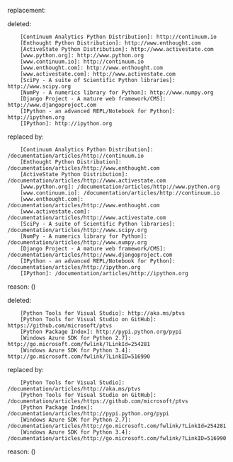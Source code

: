 replacement:

deleted:

		[Continuum Analytics Python Distribution]: http://continuum.io
		[Enthought Python Distribution]: http://www.enthought.com
		[ActiveState Python Distribution]: http://www.activestate.com
		[www.python.org]: http://www.python.org
		[www.continuum.io]: http://continuum.io
		[www.enthought.com]: http://www.enthought.com
		[www.activestate.com]: http://www.activestate.com
		[SciPy - A suite of Scientific Python libraries]: http://www.scipy.org
		[NumPy - A numerics library for Python]: http://www.numpy.org
		[Django Project - A mature web framework/CMS]: http://www.djangoproject.com
		[IPython - an advanced REPL/Notebook for Python]: http://ipython.org
		[IPython]: http://ipython.org

replaced by:

		[Continuum Analytics Python Distribution]: /documentation/articles/http://continuum.io
		[Enthought Python Distribution]: /documentation/articles/http://www.enthought.com
		[ActiveState Python Distribution]: /documentation/articles/http://www.activestate.com
		[www.python.org]: /documentation/articles/http://www.python.org
		[www.continuum.io]: /documentation/articles/http://continuum.io
		[www.enthought.com]: /documentation/articles/http://www.enthought.com
		[www.activestate.com]: /documentation/articles/http://www.activestate.com
		[SciPy - A suite of Scientific Python libraries]: /documentation/articles/http://www.scipy.org
		[NumPy - A numerics library for Python]: /documentation/articles/http://www.numpy.org
		[Django Project - A mature web framework/CMS]: /documentation/articles/http://www.djangoproject.com
		[IPython - an advanced REPL/Notebook for Python]: /documentation/articles/http://ipython.org
		[IPython]: /documentation/articles/http://ipython.org

reason: ()

deleted:

		[Python Tools for Visual Studio]: http://aka.ms/ptvs
		[Python Tools for Visual Studio on GitHub]: https://github.com/microsoft/ptvs
		[Python Package Index]: http://pypi.python.org/pypi
		[Windows Azure SDK for Python 2.7]: http://go.microsoft.com/fwlink/?LinkId=254281
		[Windows Azure SDK for Python 3.4]: http://go.microsoft.com/fwlink/?LinkID=516990

replaced by:

		[Python Tools for Visual Studio]: /documentation/articles/http://aka.ms/ptvs
		[Python Tools for Visual Studio on GitHub]: /documentation/articles/https://github.com/microsoft/ptvs
		[Python Package Index]: /documentation/articles/http://pypi.python.org/pypi
		[Windows Azure SDK for Python 2.7]: /documentation/articles/http://go.microsoft.com/fwlink/?LinkId=254281
		[Windows Azure SDK for Python 3.4]: /documentation/articles/http://go.microsoft.com/fwlink/?LinkID=516990

reason: ()

